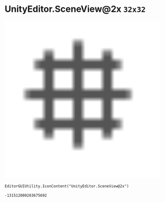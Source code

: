 # UnityEditor.SceneView@2x `32x32`
<img src="/img/UnityEditor.SceneView@2x.png" width=512 height=512>

``` CSharp
EditorGUIUtility.IconContent("UnityEditor.SceneView@2x")
```
```
-131512000283675692
```
